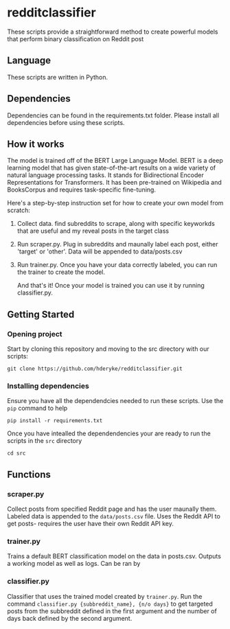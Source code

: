 # redditclassifier
These scripts provide a straightforward method to create powerful models that perform binary classification on Reddit post

## Language
These scripts are written in Python.

## Dependencies
Dependencies can be found in the requirements.txt folder. Please install all dependencies before using these scripts.


## How it works
The model is trained off of the BERT Large Language Model. BERT is a deep learning model that has given state-of-the-art results on a wide variety of natural language processing tasks. It stands for Bidirectional Encoder Representations for Transformers. It has been pre-trained on Wikipedia and BooksCorpus and requires task-specific fine-tuning.

Here's a step-by-step instruction set for how to create your own model from scratch:

1. Collect data. find subreddits to scrape, along with specific keyworkds that are useful and my reveal posts in the target class
2. Run scraper.py. Plug in subreddits and maunally label each post, either 'target' or 'other'. Data will be appended to data/posts.csv
3. Run trainer.py. Once you have your data correctly labeled, you can run the trainer to create the model.

   And that's it! Once your model is trained you can use it by running classifier.py.

## Getting Started

### Opening project
Start by cloning this repository and moving to the src directory with our scripts:

``` git clone https://github.com/hderyke/redditclassifier.git ```


### Installing dependencies
Ensure you have all the dependendcies needed to run these scripts. Use the  ``` pip ``` command to help

``` pip install -r requirements.txt ```

Once you have intealled the dependendencies your are ready to run the scripts in the ``` src ``` directory

```cd src```


## Functions

### scraper.py
Collect posts from specified Reddit page and has the user maunally them. Labeled data is appended to the ```data/posts.csv``` file. Uses the Reddit API to get posts- requires the user have their own Reddit API key.

### trainer.py
Trains a default BERT classification model on the data in posts.csv. Outputs a working model as well as logs. Can be ran by

### classifier.py
Classifier that uses the trained model created by ```trainer.py```. Run the command ```classifier.py {subbreddit_name}, {n/o days}``` to get targeted posts from the subbreddit defined in the first argument and the number of days back defined by the second argument.








